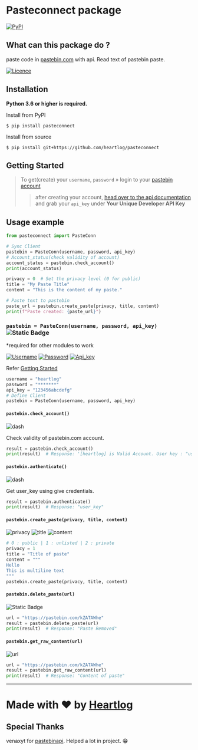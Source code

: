 # Pasteconnect package

[![PyPI](https://img.shields.io/pypi/v/pasteconnect?style=for-the-badge&logo=pypi&label=PYPI)](https://pypi.org/project/pasteconnect/)
## What can this package do ?
paste code in [pastebin.com]() with api.
Read text of pastebin paste.

[![Licence](https://img.shields.io/pypi/l/pasteconnect)]()
## Installation
**Python 3.6 or higher is required.**

Install from PyPI
```shell
$ pip install pasteconnect
```

Install from source
```shell
$ pip install git+https://github.com/heartlog/pasteconnect
```
## Getting Started
> To get(create) your `username`, `password` » login to your [pastebin account](https://pastebin.com/signup)
>> after creating your account, [head over to the api documentation](https://pastebin.com/doc_api) and grab your `api_key` under __Your Unique Developer API Key__

## Usage example
```py
from pasteconnect import PasteConn

# Sync Client
pastebin = PasteConn(username, password, api_key)
# Account_status(check validity of account)
account_status = pastebin.check_account()
print(account_status)

privacy = 0  # Set the privacy level (0 for public)
title = "My Paste Title"
content = "This is the content of my paste."

# Paste text to pastebin
paste_url = pastebin.create_paste(privacy, title, content)
print(f"Paste created: {paste_url}")
```

### `pastebin = PasteConn(username, password, api_key)` ![Static Badge](https://img.shields.io/badge/Required-eb2525?style=for-the-badge)
 *required for other modules to work
 
[![Username](https://img.shields.io/badge/Username-blue)](#getting-started)
[![Password](https://img.shields.io/badge/password-blue)](#getting-started)
[![Api_key](https://img.shields.io/badge/api__key-blue)](#getting-started)

Refer [Getting Started](#getting-started)

```py
username = "heartlog"
password = "*******"
api_key = "123456abcdefg"
# Define Client
pastebin = PasteConn(username, password, api_key)
```


#### `pastebin.check_account()`
![dash](https://img.shields.io/badge/-----grey)

Check validity of pastebin.com account.
```py
result = pastebin.check_account()
print(result)  # Response: '[heartlog] is Valid Account. User key : "user_key"'
```
#### `pastebin.authenticate()`
![dash](https://img.shields.io/badge/-----grey)

Get user_key using give credentials.
```py
result = pastebin.authenticate()
print(result)  # Response: "user_key"
```

#### `pastebin.create_paste(privacy, title, content)`
![privacy](https://img.shields.io/badge/privacy-pink)
![title](https://img.shields.io/badge/title-blue)
![content](https://img.shields.io/badge/content-purple)

```py
# 0 : public | 1 : unlisted | 2 : private
privacy = 1
title = "Title of paste"
content = """
Hello
This is multiline text
"""
pastebin.create_paste(privacy, title, content)
```

#### `pastebin.delete_paste(url)`
![Static Badge](https://img.shields.io/badge/url-blue)

```py
url = "https://pastebin.com/kZATAWhe"
result = pastebin.delete_paste(url)
print(result)  # Response: "Paste Removed"
```

#### `pastebin.get_raw_content(url)`

![url](https://img.shields.io/badge/url-purple)

```py
url = "https://pastebin.com/kZATAWhe"
result = pastebin.get_raw_content(url)
print(result)  # Response: "Content of paste"
```

---
# Made with ❤️ by [Heartlog](https://github.com/heartlog/)

## Special Thanks 
venaxyt for [pastebinapi](https://github.com/venaxyt/pastebinapi/). Helped a lot in project. 😁